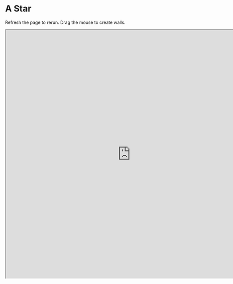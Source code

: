# A Star

Refresh the page to rerun. Drag the mouse to create walls.

<iframe height=800 width=800 src="https://preview.p5js.org/samuel0007/embed/-D1dgRP3N"></iframe>